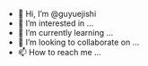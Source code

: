 - 👋 Hi, I’m @guyuejishi
- 👀 I’m interested in ...
- 🌱 I’m currently learning ...
- 💞️ I’m looking to collaborate on ...
- 📫 How to reach me ...

<!---
guyuejishi/guyuejishi is a ✨ special ✨ repository because its `README.md` (this file) appears on your GitHub profile.
You can click the Preview link to take a look at your changes.
--->
